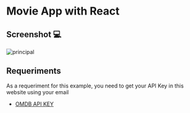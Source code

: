 # Movie App with React

## Screenshot :computer:
![principal](./screenshot.png)

## Requeriments
As a requeriment for this example, you need to get your API Key in this website using your email
* [OMDB API KEY](http://www.omdbapi.com/)
